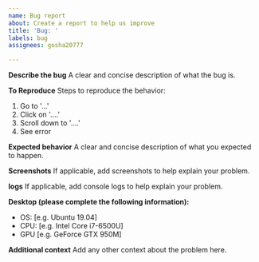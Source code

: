 ```yaml
---
name: Bug report
about: Create a report to help us improve
title: 'Bug: '
labels: bug
assignees: gosha20777

---
```


**Describe the bug**
A clear and concise description of what the bug is.

**To Reproduce**
Steps to reproduce the behavior:
1. Go to '...'
2. Click on '....'
3. Scroll down to '....'
4. See error

**Expected behavior**
A clear and concise description of what you expected to happen.

**Screenshots**
If applicable, add screenshots to help explain your problem.

**logs**
If applicable, add console logs to help explain your problem.

**Desktop (please complete the following information):**
 - OS: [e.g. Ubuntu 19.04]
 - CPU: [e.g. Intel Core i7-6500U]
 - GPU [e.g. GeForce GTX 950M]

**Additional context**
Add any other context about the problem here.
